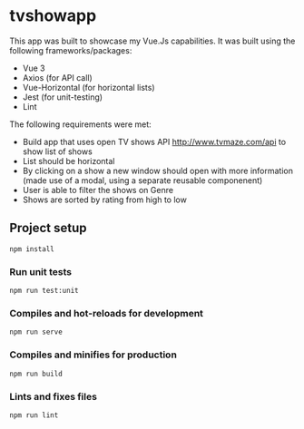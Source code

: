 # tvshowapp

This app was built to showcase my Vue.Js capabilities. It was built using the following frameworks/packages:

- Vue 3
- Axios (for API call)
- Vue-Horizontal (for horizontal lists)
- Jest (for unit-testing)
- Lint 

The following requirements were met:

- Build app that uses open TV shows API http://www.tvmaze.com/api to show list of shows
- List should be horizontal
- By clicking on a show a new window should open with more information (made use of a modal, using a separate reusable componenent)
- User is able to filter the shows on Genre
- Shows are sorted by rating from high to low

## Project setup
```
npm install
```

### Run unit tests
```
npm run test:unit
```

### Compiles and hot-reloads for development
```
npm run serve
```

### Compiles and minifies for production
```
npm run build
```

### Lints and fixes files
```
npm run lint
```
